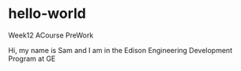 # hello-world
Week12 ACourse PreWork

Hi, my name is Sam and I am in the Edison Engineering Development Program at GE
